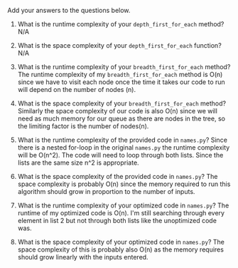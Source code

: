 Add your answers to the questions below.

1. What is the runtime complexity of your `depth_first_for_each` method?
    N/A

2. What is the space complexity of your `depth_first_for_each` function?
    N/A

3. What is the runtime complexity of your `breadth_first_for_each` method?
The runtime complexity of my `breadth_first_for_each` method is O(n) since we have to visit each node once the time it takes our code to run will depend on the number of nodes (n). 

4. What is the space complexity of your `breadth_first_for_each` method?
Similarly the space complexity of our code is also O(n) since we will need as much memory for our queue as there are nodes in the tree, so the limiting factor is the number of nodes(n). 

5. What is the runtime complexity of the provided code in `names.py`?
Since there is a nested for-loop in the original `names.py` the runtime complexity will be O(n^2). The code will need to loop through both lists. Since the lists are the same size n^2 is appropriate.

6. What is the space complexity of the provided code in `names.py`?
The space complexity is probably O(n) since the memory required to run this algorithm should grow in proportion to the number of inputs. 

7. What is the runtime complexity of your optimized code in `names.py`?
The runtime of my optimized code is O(n). I'm still searching through every element in list 2 but not through both lists like the unoptimized code was. 

8. What is the space complexity of your optimized code in `names.py`?
The space complexity of this is probably also O(n) as the memory requires should grow linearly with the inputs entered. 